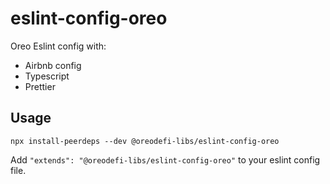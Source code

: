 # eslint-config-oreo

Oreo Eslint config with:

- Airbnb config
- Typescript
- Prettier

## Usage

```
npx install-peerdeps --dev @oreodefi-libs/eslint-config-oreo
```

Add `"extends": "@oreodefi-libs/eslint-config-oreo"` to your eslint config file.
